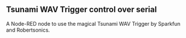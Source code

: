 ## Tsunami WAV Trigger control over serial

A Node-RED node to use the magical Tsunami WAV Trigger by Sparkfun and Robertsonics.